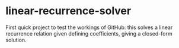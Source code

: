 # linear-recurrence-solver

First quick project to test the workings of GitHub: this solves a linear recurrence relation given defining coefficients, giving a closed-form solution.
